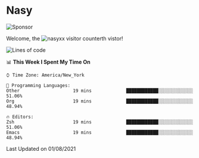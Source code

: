 # Nasy

<!--
<p align="center">
<img height="200" src="https://github-readme-stats.vercel.app/api?username=nasyxx&count_private=true&show_icons=true&theme=dracula&include_all_commits=true"/>
<img height="200" src="https://github-readme-stats.vercel.app/api/top-langs/?username=nasyxx&theme=dracula&hide=html,jupyter+notebook&count_private=true&show_icons=true"/>
</p>

  
----------------
-->

![Sponsor](https://img.shields.io/static/v1.svg?label=Sponsor&message=%E2%9D%A4&logo=GitHub&style=flat&color=pink)
 
Welcome, the ![nasyxx visitor counter](https://count.getloli.com/get/@nasyxx?theme=rule34)th vistor!
 
<!--START_SECTION:waka-->
![Lines of code](https://img.shields.io/badge/From%20Hello%20World%20I%27ve%20Written-5.4%20million%20lines%20of%20code-blue)

📊 **This Week I Spent My Time On** 

```text
⌚︎ Time Zone: America/New_York

💬 Programming Languages: 
Other                    19 mins             ████████████░░░░░░░░░░░░░   51.06% 
Org                      19 mins             ████████████░░░░░░░░░░░░░   48.94%

🔥 Editors: 
Zsh                      19 mins             ████████████░░░░░░░░░░░░░   51.06% 
Emacs                    19 mins             ████████████░░░░░░░░░░░░░   48.94%

```


 Last Updated on 01/08/2021
<!--END_SECTION:waka-->

<!-- ![visitors](https://visitor-badge.laobi.icu/badge?page_id=nasyxx.nasyxx) -->
